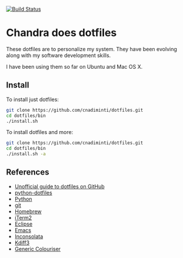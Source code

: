 [![Build Status](https://drone.io/github.com/cnadiminti/dotfiles/status.png)](https://drone.io/github.com/cnadiminti/dotfiles/latest)

# Chandra does dotfiles

These dotfiles are to personalize my system. They have been evolving along with my software development skills.

I have been using them so far on Ubuntu and Mac OS X.

## Install

To install just dotfiles:
```sh
git clone https://github.com/cnadiminti/dotfiles.git
cd dotfiles/bin
./install.sh
```

To install dotfiles and more:
```sh
git clone https://github.com/cnadiminti/dotfiles.git
cd dotfiles/bin
./install.sh -a
```

## References
- [Unofficial guide to dotfiles on GitHub](https://dotfiles.github.io)
- [python-dotfiles](https://github.com/shanx/python-dotfiles)
- [Python](https://www.python.org/)
- [git](https://git-scm.com/)
- [Homebrew](http://brew.sh)
- [iTerm2](https://www.iterm2.com/)
- [Eclipse](https://eclipse.org/)
- [Emacs](https://www.gnu.org/software/emacs/)
- [Inconsolata](http://www.levien.com/type/myfonts/inconsolata.html)
- [Kdiff3](http://kdiff3.sourceforge.net/)
- [Generic Colouriser](https://github.com/garabik/grc)
